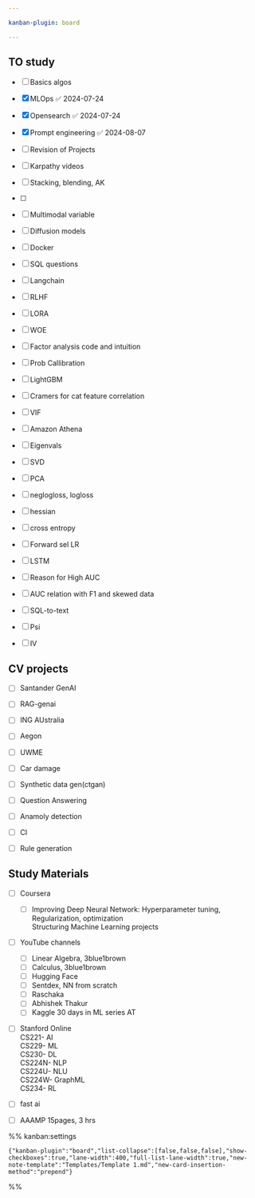 ```yaml
---

kanban-plugin: board

---
```


## TO study

- [ ] Basics algos
- [x] MLOps ✅ 2024-07-24
- [x] Opensearch ✅ 2024-07-24
- [x] Prompt engineering ✅ 2024-08-07
- [ ] Revision of Projects
- [ ] Karpathy videos
- [ ] Stacking, blending, AK
- [ ] 
- [ ] Multimodal variable
- [ ] Diffusion models
- [ ] Docker
- [ ] SQL questions
- [ ] Langchain
- [ ] RLHF
- [ ] LORA
- [ ] WOE
- [ ] Factor analysis code and intuition
- [ ] Prob Callibration
- [ ] LightGBM
- [ ] Cramers for cat feature correlation
- [ ] VIF
- [ ] Amazon Athena
- [ ] Eigenvals
- [ ] SVD
- [ ] PCA
- [ ] neglogloss, logloss
- [ ] hessian
- [ ] cross entropy
- [ ] Forward sel LR
- [ ] LSTM
- [ ] Reason for High AUC
- [ ] AUC relation with F1 and skewed data
- [ ] SQL-to-text
- [ ] Psi
- [ ] IV


## CV projects

- [ ] Santander GenAI
- [ ] RAG-genai
- [ ] ING AUstralia
- [ ] Aegon
- [ ] UWME
- [ ] Car damage
- [ ] Synthetic data gen(ctgan)
- [ ] Question Answering
- [ ] Anamoly detection
- [ ] CI
- [ ] Rule generation


## Study Materials

- [ ] Coursera  
	- [  ] Improving Deep Neural Network: Hyperparameter tuning, Regularization, optimization  
	Structuring Machine Learning projects
- [ ] YouTube channels
	- [ ] Linear Algebra, 3blue1brown
	- [ ] Calculus, 3blue1brown
	- [ ] Hugging Face
	- [ ] Sentdex, NN from scratch
	- [ ] Raschaka
	- [ ] Abhishek Thakur
	- [ ] Kaggle 30 days in ML series AT
- [ ] Stanford Online  
	CS221- AI  
	CS229- ML  
	CS230- DL  
	CS224N- NLP  
	CS224U- NLU  
	CS224W- GraphML  
	CS234- RL
- [ ] fast ai
- [ ] AAAMP 15pages, 3 hrs




%% kanban:settings
```
{"kanban-plugin":"board","list-collapse":[false,false,false],"show-checkboxes":true,"lane-width":400,"full-list-lane-width":true,"new-note-template":"Templates/Template 1.md","new-card-insertion-method":"prepend"}
```
%%